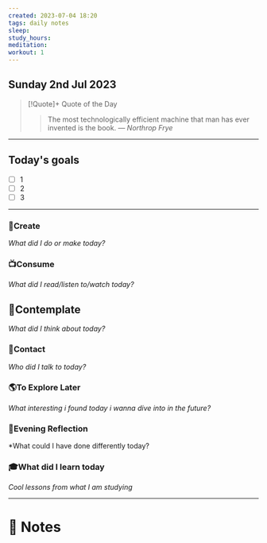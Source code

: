 ```yaml
---
created: 2023-07-04 18:20
tags: daily notes
sleep: 
study_hours: 
meditation: 
workout: 1
---
```



## Sunday 2nd Jul 2023


> [!Quote]+ Quote of the Day  
> > The most technologically efficient machine that man has ever invented is the book.
> — <cite>Northrop Frye</cite>

--- 
## Today's goals

- [ ] 1
- [ ] 2
- [ ] 3

---

### 🎨Create
*What did I do or make today?*

  
### 📺Consume
*What did I read/listen to/watch today?*

  
## 💭Contemplate
*What did I think about today?*


### 👬Contact
*Who did I talk to today?*

  
### 🌎To Explore Later
*What interesting i found today i wanna dive into in the future?*


### 🌃Evening Reflection
*What could I have done differently today?


### 🎓What did I learn today
*Cool lessons from what I am studying*

---
# 📝 Notes


